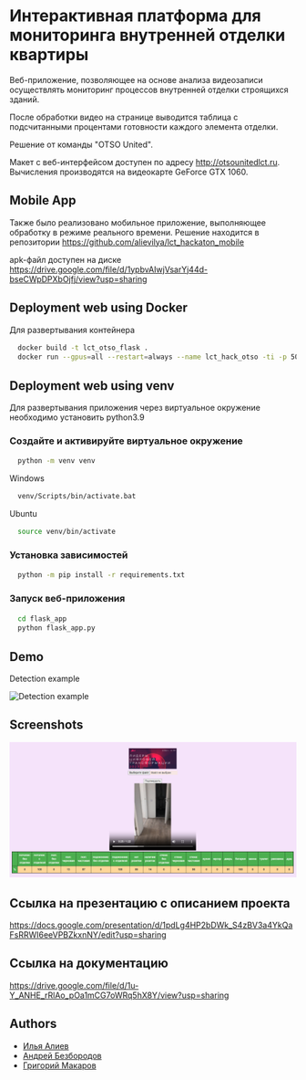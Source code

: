 
# Интерактивная платформа для мониторинга внутренней отделки квартиры

Веб-приложение, позволяющее на основе анализа видеозаписи осуществлять мониторинг процессов внутренней отделки строящихся зданий.

После обработки видео на странице выводится таблица с подсчитанными процентами готовности каждого элемента отделки.

Решение от команды "OTSO United".

Макет с веб-интерфейсом доступен по адресу http://otsounitedlct.ru. Вычисления производятся на видеокарте GeForce GTX 1060.

## Mobile App
Также было реализовано мобильное приложение, выполняющее обработку в режиме реального времени. Решение находится в репозитории https://github.com/alievilya/lct_hackaton_mobile

apk-файл доступен на диске https://drive.google.com/file/d/1ypbvAIwjVsarYj44d-bseCWpDPXbOjfj/view?usp=sharing

## Deployment web using Docker

Для развертывания контейнера 

```bash
  docker build -t lct_otso_flask .
  docker run --gpus=all --restart=always --name lct_hack_otso -ti -p 5004:5005 lct_otso_flask
```

## Deployment web using venv

Для развертывания приложения через виртуальное окружение необходимо установить python3.9

### Создайте и активируйте виртуальное окружение 
```bash
  python -m venv venv
```
Windows 
```bash
  venv/Scripts/bin/activate.bat
```
Ubuntu 
```bash
  source venv/bin/activate
```
### Установка зависимостей
```bash
  python -m pip install -r requirements.txt
```
### Запуск веб-приложения
```bash
  cd flask_app
  python flask_app.py
```

## Demo

Detection example

![Detection example](https://github.com/alievilya/lct_hackaton_web/blob/main/flask_app/data/git_demo/demo1.gif)



## Screenshots
![image demo](https://github.com/alievilya/lct_hackaton_web/blob/main/flask_app/data/git_demo/demo2.png?raw=true)

## Ссылка на презентацию с описанием проекта
https://docs.google.com/presentation/d/1pdLg4HP2bDWk_S4zBV3a4YkQaFsRRWI6eeVPBZkxnNY/edit?usp=sharing

## Ссылка на документацию
https://drive.google.com/file/d/1u-Y_ANHE_rRlAo_pOa1mCG7oWRq5hX8Y/view?usp=sharing

## Authors

- [Илья Алиев](https://www.github.com/alievilya)
- [Андрей Безбородов](https://github.com/andreibezborodov)
- [Григорий Макаров](https://github.com/grifon-239)

